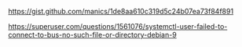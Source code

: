 
https://gist.github.com/manics/1de8aa610c319d5c24b07ea73f84f891

https://superuser.com/questions/1561076/systemctl-user-failed-to-connect-to-bus-no-such-file-or-directory-debian-9

